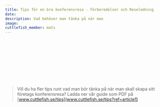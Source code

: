 ```yaml
---
title: Tips för en bra konferensresa - Förberedelser och Reseledning
date:
description: Vad behöver man tänka på när man
image:
cuttlefish_member: mats
---
```


&nbsp;

&nbsp;

&nbsp;

&nbsp;

&nbsp;

> Vill du ha fler tips runt vad man bör t&auml;nka p&aring; n&auml;r man skall skapa sitt företags konferensresa? Ladda ner v&aring;r guide som PDF p&aring; [www.cuttlefish.se/tips](www.cuttlefish.se/tips?ref=article1)